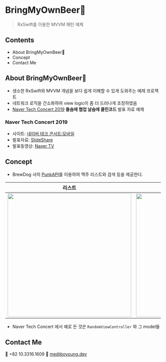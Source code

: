 # BringMyOwnBeer🍺

> RxSwift를 이용한 MVVM 패턴 예제

## Contents
- About BringMyOwnBeer🍺
- Concept
- Contact Me

## About BringMyOwnBeer🍺
- 생소한 RxSwift와 MVVM 개념을 보다 쉽게 이해할 수 있게 도와주는 예제 프로젝트
- 네트워크 로직을 간소화하여 view logic이 좀 더 드러나게 조정하였음
- [Naver Tech Concert 2019](http://techcon.naver.com) **들숨에 협업 날숨에 클린코드** 발표 자료 예제

### Naver Tech Concert 2019
- 사이트: [네이버 테크 콘서트:모바일](http://techcon.naver.com)
- 발표자료: [SlideShare](https://www.slideshare.net/NaverEngineering/techcon-2019-mobile-ios2)
- 발표동영상: [Naver TV](https://tv.naver.com/v/9140435)

## Concept
- BrewDog 사의 [PunkAPI](https://punkapi.com/documentation/v2)를 이용하여 맥주 리스트와 검색 등을 제공한다.

| 리스트 | 검색 | 랜덤 |
|:---:|:---:|:---:|
<img src = "https://github.com/fimuxd/BringMyOwnBeer-/blob/develop/스크린샷%202019-07-15%2012.11.32.png?raw=true" width = 400> | <img src = "https://github.com/fimuxd/BringMyOwnBeer-/blob/develop/스크린샷%202019-07-15%2012.11.57.png?raw=true" width = 400> | <img src = "https://github.com/fimuxd/BringMyOwnBeer-/blob/develop/스크린샷%202019-07-15%2012.12.09.png?raw=true" width = 400> |

- Naver Tech Concert 에서 예로 든 것은 `RandomViewController` 와 그 model들

## Contact Me

📱 +82 10.3316.1609
📧 me@boyoung.dev
